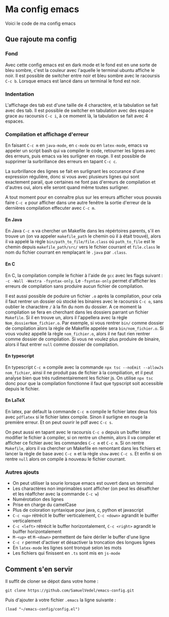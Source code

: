 # Ma config emacs

Voici le code de ma config emacs

## Que rajoute ma config

### Fond
Avec cette config emacs est en dark mode et le fond est en une sorte de bleu sombre,
c'est la couleur avec l'aquelle le terminal ubuntu affiche le noir.
Il est possible de switcher entre noir et bleu sombre avec le racoursis
`C-c b`. Lorsque emacs est lancé dans un terminal le fond est noir.

### Indentation
L'affichage des tab est d'une taille de 4 charactère, et la tabulation se fait avec des tab.
Il est possible de switcher en tabulation avec des espace grace au racoursis `C-c i`, à ce moment
là, la tabulation se fait avec 4 espaces.

### Compilation et affichage d'erreur
En faisant `C-c m` en `java-mode`, en `c-mode` ou en `latex-mode`, emacs va appeler un script bash qui va compiler le code, retourner les lignes avec des erreurs, puis emacs va les surligner en rouge. Il est possible de supprimer la surbrillance des erreurs en tapant `C-c c`.

La surbrillance des lignes se fait en surlignant les occurance d'une expression régulière, donc si vous avec plusieurs lignes qui sont exactement parail, que certaines ne font pas d'erreurs de compilation et d'autres oui, alors elle seront quand même toutes surligner.

A tout moment pour en connaître plus sur les erreurs afficher vous pouvais faire `C-c e` pour afficher dans une autre fenêtre la sortie d'erreur de la dernières compilation effecuter avec `C-c m`.

#### En Java
<!--
En java, la compilation se fait trouvant un dossier nomé `src` dans le chemin du fichier, puis le compile dans un dossier nommé `bin`, la compilation se fait avec l'encodage iso-8859. Si la commande de compilation ne vous plait pas, vous pouvez facilement la changer en modifiant le fichier `get_err_java.sh`.
-->
En Java `C-c m` va chercher un Makefile dans les répértoires parents, s'il en trouve un (on va appeler `makefile_path` le chemin où il à était trouvé), alors il va appelé la règle `bin/path_to_file/file.class` où `path_to_file` est le chemin depuis `makefile_path/src/` vers le fichier courrant et `file.class` le nom du fichier courrant en remplaçant le `.java` par `.class`.

#### En C
En C, la compilation compile le fichier à l'aide de `gcc` avec les flags suivant : `-c -Wall -Wextra -fsyntax-only`. Le `-fsyntax-only` permet d'afficher les erreurs de compilation sans produire aucun fichier de compilation.

Il est aussi possible de poduire un fichier `.o` après la compilation, pour cela il faut rentrer un dossier où stocké les binaires avec le racoursis `C-c o`, sans oublier le charactère `/` à la fin du nom du dossier.
A ce moment la compilation se fera en cherchant dans les dossiers parrant un fichier `Makefile`. Si il en trouve un, alors il l'appellera avec la règle `Nom_dossierNom_fichier.o`.
Par exemple, si vous rentrer `bin/` comme dossier de compilation alors la règle de Makefile appelée sera `bin/nom_fichier.o`. Si vous voulez appellé la règle `nom_fichier.o`,
alors il ne faut rien rentrer comme dossier de compilation. Si vous ne voulez plus produire de binaire, alors il faut entrer `null` comme dossier de compilation.

#### En typescript
En typescript `C-c m` compile avec la commande `npx tsc --noEmit --allowJs nom_fichier`, ainsi il ne produit pas de fichier à la compiliation, et il peut analyse bien que très rudimentairement les fichier js.
On utilise `npx tsc` donc pour que la compilation fonctionne il faut que typscript soit accessible depuis le fichier.

#### En LaTeX
En latex, par défault la commande `C-c m` compile le fichier latex deux fois avec `pdflatex` si le fichier latex compile. Sinon il surligne en rouge la première erreur. Et on peut ouvrir le pdf avec `C-c s`.

On peut aussi en tapant avec le racoursis `C-c o` depuis un buffer latex modifier le fichier à compiler, si on rentre un chemin, alors il va compiler et afficher ce fichier avec les commandes `C-c m` et `C-c m`.
Si on rentre `Makefile`, alors il va chercher un Makefile en remontant dans les fichiers et lancer la règle de base avec `C-c m` et la règle `show` avec `C-c s`.
Et enfin si on rentre `null` alors on compile à nouveau le fichier courrant.

### Autres ajouts
 - On peut utiliser la sourie lorsque emacs est ouvert dans un terminal
 - Les charactères non imprimables sont afficher (on peut les désaffcher et les réaffcher avec la commande `C-c w`)
 - Numérotation des lignes
 - Prise en charge du camelCase
 - Plus de coloration syntaxique pour java, c, python et javascript
 - `C-c <up>` rétrécit le buffer verticalement, `C-c <down>` agrandit le buiffer verticalement
 - `C-c <left>` rétrécit le buffer horizontalement, `C-c <right>` agrandit le buiffer horizontalement
 - `M-<up>` et `M-<down>` permettent de faire dériler le buffer d'une ligne
 - `C-c r` permet d'activer et désactiver la troncation des longues lignes
 - En `latex-mode` les lignes sont tronqué selon les mots
 - Les fichiers qui finissent en `.ts` sont mis en `js-mode`

## Comment s'en servir
Il suffit de cloner se dépot dans votre home :
```
git clone https://github.com/SamuelVedel/emacs-config.git
```
Puis d'ajouter à votre fichier `.emacs` la ligne suivante :
```emacs-lisp
(load "~/emacs-config/config.el")
```
